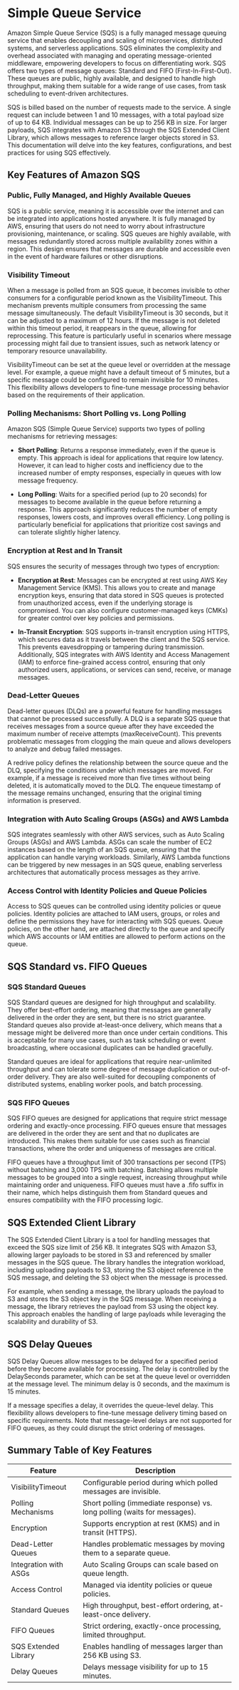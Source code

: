 # Simple Queue Service

Amazon Simple Queue Service (SQS) is a fully managed message queuing service that enables decoupling and scaling of microservices, distributed systems, and serverless applications. SQS eliminates the complexity and overhead associated with managing and operating message-oriented middleware, empowering developers to focus on differentiating work. SQS offers two types of message queues: Standard and FIFO (First-In-First-Out). These queues are public, highly available, and designed to handle high throughput, making them suitable for a wide range of use cases, from task scheduling to event-driven architectures.

SQS is billed based on the number of requests made to the service. A single request can include between 1 and 10 messages, with a total payload size of up to 64 KB. Individual messages can be up to 256 KB in size. For larger payloads, SQS integrates with Amazon S3 through the SQS Extended Client Library, which allows messages to reference larger objects stored in S3. This documentation will delve into the key features, configurations, and best practices for using SQS effectively.

## Key Features of Amazon SQS

### Public, Fully Managed, and Highly Available Queues

SQS is a public service, meaning it is accessible over the internet and can be integrated into applications hosted anywhere. It is fully managed by AWS, ensuring that users do not need to worry about infrastructure provisioning, maintenance, or scaling. SQS queues are highly available, with messages redundantly stored across multiple availability zones within a region. This design ensures that messages are durable and accessible even in the event of hardware failures or other disruptions.

### Visibility Timeout

When a message is polled from an SQS queue, it becomes invisible to other consumers for a configurable period known as the VisibilityTimeout. This mechanism prevents multiple consumers from processing the same message simultaneously. The default VisibilityTimeout is 30 seconds, but it can be adjusted to a maximum of 12 hours. If the message is not deleted within this timeout period, it reappears in the queue, allowing for reprocessing. This feature is particularly useful in scenarios where message processing might fail due to transient issues, such as network latency or temporary resource unavailability.

VisibilityTimeout can be set at the queue level or overridden at the message level. For example, a queue might have a default timeout of 5 minutes, but a specific message could be configured to remain invisible for 10 minutes. This flexibility allows developers to fine-tune message processing behavior based on the requirements of their application.

### Polling Mechanisms: Short Polling vs. Long Polling

Amazon SQS (Simple Queue Service) supports two types of polling mechanisms for retrieving messages:

- **Short Polling**: Returns a response immediately, even if the queue is empty. This approach is ideal for applications that require low latency. However, it can lead to higher costs and inefficiency due to the increased number of empty responses, especially in queues with low message frequency.

- **Long Polling**: Waits for a specified period (up to 20 seconds) for messages to become available in the queue before returning a response. This approach significantly reduces the number of empty responses, lowers costs, and improves overall efficiency. Long polling is particularly beneficial for applications that prioritize cost savings and can tolerate slightly higher latency.

### Encryption at Rest and In Transit

SQS ensures the security of messages through two types of encryption:

- **Encryption at Rest**: Messages can be encrypted at rest using AWS Key Management Service (KMS). This allows you to create and manage encryption keys, ensuring that data stored in SQS queues is protected from unauthorized access, even if the underlying storage is compromised. You can also configure customer-managed keys (CMKs) for greater control over key policies and permissions.

- **In-Transit Encryption**: SQS supports in-transit encryption using HTTPS, which secures data as it travels between the client and the SQS service. This prevents eavesdropping or tampering during transmission. Additionally, SQS integrates with AWS Identity and Access Management (IAM) to enforce fine-grained access control, ensuring that only authorized users, applications, or services can send, receive, or manage messages.

### Dead-Letter Queues

Dead-letter queues (DLQs) are a powerful feature for handling messages that cannot be processed successfully. A DLQ is a separate SQS queue that receives messages from a source queue after they have exceeded the maximum number of receive attempts (maxReceiveCount). This prevents problematic messages from clogging the main queue and allows developers to analyze and debug failed messages.

A redrive policy defines the relationship between the source queue and the DLQ, specifying the conditions under which messages are moved. For example, if a message is received more than five times without being deleted, it is automatically moved to the DLQ. The enqueue timestamp of the message remains unchanged, ensuring that the original timing information is preserved.

### Integration with Auto Scaling Groups (ASGs) and AWS Lambda

SQS integrates seamlessly with other AWS services, such as Auto Scaling Groups (ASGs) and AWS Lambda. ASGs can scale the number of EC2 instances based on the length of an SQS queue, ensuring that the application can handle varying workloads. Similarly, AWS Lambda functions can be triggered by new messages in an SQS queue, enabling serverless architectures that automatically process messages as they arrive.

### Access Control with Identity Policies and Queue Policies

Access to SQS queues can be controlled using identity policies or queue policies. Identity policies are attached to IAM users, groups, or roles and define the permissions they have for interacting with SQS queues. Queue policies, on the other hand, are attached directly to the queue and specify which AWS accounts or IAM entities are allowed to perform actions on the queue.

## SQS Standard vs. FIFO Queues

### SQS Standard Queues

SQS Standard queues are designed for high throughput and scalability. They offer best-effort ordering, meaning that messages are generally delivered in the order they are sent, but there is no strict guarantee. Standard queues also provide at-least-once delivery, which means that a message might be delivered more than once under certain conditions. This is acceptable for many use cases, such as task scheduling or event broadcasting, where occasional duplicates can be handled gracefully.

Standard queues are ideal for applications that require near-unlimited throughput and can tolerate some degree of message duplication or out-of-order delivery. They are also well-suited for decoupling components of distributed systems, enabling worker pools, and batch processing.

### SQS FIFO Queues

SQS FIFO queues are designed for applications that require strict message ordering and exactly-once processing. FIFO queues ensure that messages are delivered in the order they are sent and that no duplicates are introduced. This makes them suitable for use cases such as financial transactions, where the order and uniqueness of messages are critical.

FIFO queues have a throughput limit of 300 transactions per second (TPS) without batching and 3,000 TPS with batching. Batching allows multiple messages to be grouped into a single request, increasing throughput while maintaining order and uniqueness. FIFO queues must have a .fifo suffix in their name, which helps distinguish them from Standard queues and ensures compatibility with the FIFO processing logic.

## SQS Extended Client Library

The SQS Extended Client Library is a tool for handling messages that exceed the SQS size limit of 256 KB. It integrates SQS with Amazon S3, allowing larger payloads to be stored in S3 and referenced by smaller messages in the SQS queue. The library handles the integration workload, including uploading payloads to S3, storing the S3 object reference in the SQS message, and deleting the S3 object when the message is processed.

For example, when sending a message, the library uploads the payload to S3 and stores the S3 object key in the SQS message. When receiving a message, the library retrieves the payload from S3 using the object key. This approach enables the handling of large payloads while leveraging the scalability and durability of S3.

## SQS Delay Queues

SQS Delay Queues allow messages to be delayed for a specified period before they become available for processing. The delay is controlled by the DelaySeconds parameter, which can be set at the queue level or overridden at the message level. The minimum delay is 0 seconds, and the maximum is 15 minutes.

If a message specifies a delay, it overrides the queue-level delay. This flexibility allows developers to fine-tune message delivery timing based on specific requirements. Note that message-level delays are not supported for FIFO queues, as they could disrupt the strict ordering of messages.

## Summary Table of Key Features

| Feature               | Description                                                               |
| --------------------- | ------------------------------------------------------------------------- |
| VisibilityTimeout     | Configurable period during which polled messages are invisible.           |
| Polling Mechanisms    | Short polling (immediate response) vs. long polling (waits for messages). |
| Encryption            | Supports encryption at rest (KMS) and in transit (HTTPS).                 |
| Dead-Letter Queues    | Handles problematic messages by moving them to a separate queue.          |
| Integration with ASGs | Auto Scaling Groups can scale based on queue length.                      |
| Access Control        | Managed via identity policies or queue policies.                          |
| Standard Queues       | High throughput, best-effort ordering, at-least-once delivery.            |
| FIFO Queues           | Strict ordering, exactly-once processing, limited throughput.             |
| SQS Extended Library  | Enables handling of messages larger than 256 KB using S3.                 |
| Delay Queues          | Delays message visibility for up to 15 minutes.                           |
